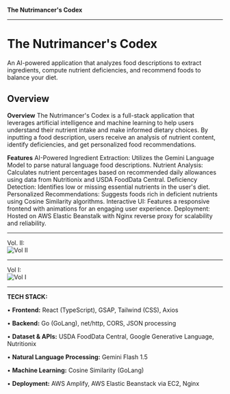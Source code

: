 **The Nutrimancer's Codex**

_________________________________________________________________________________________________________

# The Nutrimancer's Codex
An AI-powered application that analyzes food descriptions to extract ingredients, compute nutrient deficiencies, and recommend foods to balance your diet.

## Overview
**Overview**
The Nutrimancer's Codex is a full-stack application that leverages artificial intelligence and machine learning to help users understand their nutrient intake and make informed dietary choices. By inputting a food description, users receive an analysis of nutrient content, identify deficiencies, and get personalized food recommendations.

**Features**
AI-Powered Ingredient Extraction: Utilizes the Gemini Language Model to parse natural language food descriptions.
Nutrient Analysis: Calculates nutrient percentages based on recommended daily allowances using data from Nutritionix and USDA FoodData Central.
Deficiency Detection: Identifies low or missing essential nutrients in the user's diet.
Personalized Recommendations: Suggests foods rich in deficient nutrients using Cosine Similarity algorithms.
Interactive UI: Features a responsive frontend with animations for an engaging user experience.
Deployment: Hosted on AWS Elastic Beanstalk with Nginx reverse proxy for scalability and reliability.

_________________________________________________________________________________________________________

Vol. II:<br>
![Vol  II](https://github.com/user-attachments/assets/23c0f1a1-51d3-4898-b564-c90495477d4b)



_________________________________________________________________________________________________________

Vol I:<br>
![Vol  I](https://github.com/user-attachments/assets/af91009a-d7f3-4c40-94fc-d8ace8988c8d)




_________________________________________________________________________________________________________


**TECH STACK:**

• **Frontend:** React (TypeScript), GSAP, Tailwind (CSS), Axios

• **Backend:** Go (GoLang), net/http, CORS, JSON processing 

• **Dataset & APIs:** USDA FoodData Central, Google Generative Language, Nutritionix

• **Natural Language Processing:** Gemini Flash 1.5

• **Machine Learning:** Cosine Similarity (GoLang)

• **Deployment:** AWS Amplify, AWS Elastic Beanstack via EC2, Nginx 


